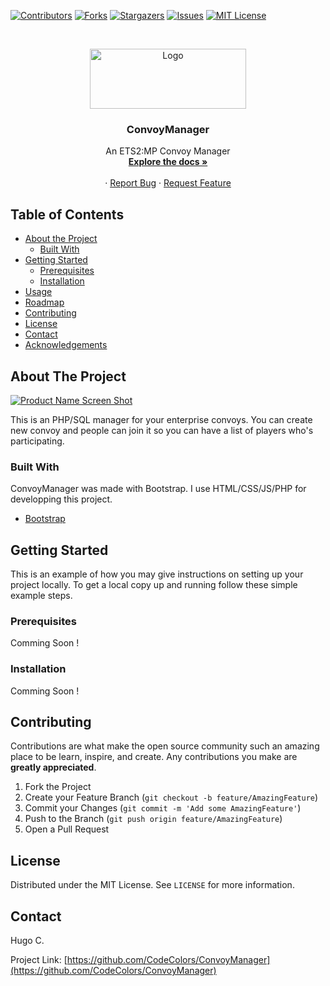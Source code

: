[![Contributors][contributors-shield]][contributors-url]
[![Forks][forks-shield]][forks-url]
[![Stargazers][stars-shield]][stars-url]
[![Issues][issues-shield]][issues-url]
[![MIT License][license-shield]][license-url]


<br />
<p align="center">
  <a href="https://github.com/CodeColors/ConvoyManager">
    <img src="https://zupimages.net/up/20/10/cnax.png" alt="Logo" width="250" height="96">
  </a>

  <h3 align="center">ConvoyManager</h3>

  <p align="center">
    An ETS2:MP Convoy Manager
    <br />
    <a href="https://github.com/CodeColors/ConvoyManager"><strong>Explore the docs »</strong></a>
    <br />
    <br />
    ·
    <a href="https://github.com/CodeColors/ConvoyManager/issues">Report Bug</a>
    ·
    <a href="https://github.com/CodeColors/ConvoyManager/issues">Request Feature</a>
  </p>
</p>



<!-- TABLE OF CONTENTS -->
## Table of Contents

* [About the Project](#about-the-project)
  * [Built With](#built-with)
* [Getting Started](#getting-started)
  * [Prerequisites](#prerequisites)
  * [Installation](#installation)
* [Usage](#usage)
* [Roadmap](#roadmap)
* [Contributing](#contributing)
* [License](#license)
* [Contact](#contact)
* [Acknowledgements](#acknowledgements)



<!-- ABOUT THE PROJECT -->
## About The Project

[![Product Name Screen Shot][product-screenshot]](https://github.com/CodeColors/ConvoyManager)

This is an PHP/SQL manager for your enterprise convoys. You can create new convoy and people can join it so you can have a list of players who's participating.

### Built With

ConvoyManager was made with Bootstrap. I use HTML/CSS/JS/PHP for developping this project.

* [Bootstrap](https://getbootstrap.com)

## Getting Started

This is an example of how you may give instructions on setting up your project locally.
To get a local copy up and running follow these simple example steps.

### Prerequisites

Comming Soon !

### Installation

Comming Soon !

## Contributing

Contributions are what make the open source community such an amazing place to be learn, inspire, and create. Any contributions you make are **greatly appreciated**.

1. Fork the Project
2. Create your Feature Branch (`git checkout -b feature/AmazingFeature`)
3. Commit your Changes (`git commit -m 'Add some AmazingFeature'`)
4. Push to the Branch (`git push origin feature/AmazingFeature`)
5. Open a Pull Request



<!-- LICENSE -->
## License

Distributed under the MIT License. See `LICENSE` for more information.

<!-- CONTACT -->
## Contact

Hugo C. 

Project Link: [https://github.com/CodeColors/ConvoyManager](https://github.com/CodeColors/ConvoyManager)

<!-- MARKDOWN LINKS & IMAGES -->
<!-- https://www.markdownguide.org/basic-syntax/#reference-style-links -->
[contributors-shield]: https://img.shields.io/github/contributors/CodeColors/ConvoyManager.svg?style=flat-square
[contributors-url]: https://github.com/CodeColors/ConvoyManager/graphs/contributors
[forks-shield]: https://img.shields.io/github/forks/CodeColors/ConvoyManager.svg?style=flat-square
[forks-url]: https://github.com/CodeColors/ConvoyManager/network/members
[stars-shield]: https://img.shields.io/github/stars/CodeColors/ConvoyManager.svg?style=flat-square
[stars-url]: https://github.com/CodeColors/ConvoyManager/stargazers
[issues-shield]: https://img.shields.io/github/issues/CodeColors/ConvoyManager.svg?style=flat-square
[issues-url]: https://github.com/CodeColors/ConvoyManager/issues
[license-shield]: https://img.shields.io/github/license/CodeColors/ConvoyManager.svg?style=flat-square
[license-url]: https://github.com/CodeColors/ConvoyManager/blob/master/LICENSE
[linkedin-shield]: https://img.shields.io/badge/-LinkedIn-black.svg?style=flat-square&logo=linkedin&colorB=555
[product-screenshot]: https://zupimages.net/up/20/10/ze48.png
